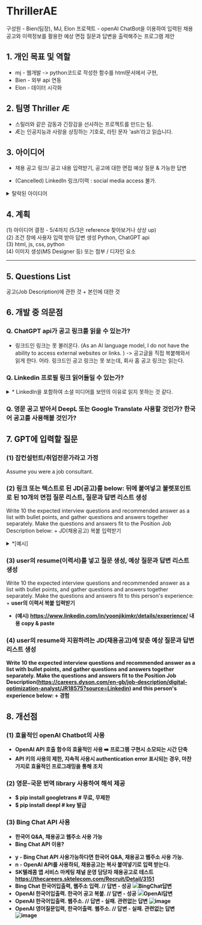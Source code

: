 # ThrillerAE
 구성원 - Bien(팀장), MJ, Elon
 프로젝트 - openAI ChatBot을 이용하여 입력된 채용공고와 이력정보를 활용한 예상 면접 질문과 답변을 출력해주는 프로그램 제안
 
## 1. 개인 목표 및 역할
* mj - 웹개발 -> python코드로 작성한 함수를 html문서에서 구현, 
* Bien - 외부 api 연동
* Elon - 데이터 시각화

## 2. 팀명 Thriller Æ
* 스릴러와 같은 감동과 긴장감을 선사하는 프로젝트를 만드는 팀.
* Æ는 인공지능과 사랑을 상징하는 기호로, 라틴 문자 'ash’라고 읽습니다.

## 3. 아이디어 
* 채용 공고 링크/ 공고 내용 입력받기, 공고에 대한 면접 예상 질문 & 가능한 답변
- (Cancelled) LinkedIn 링크/이력 : social media access 불가.

<details> <summary>탈락된 아이디어</summary>
<p>
(1) 사주/mbti/ - 조건 넣고 gpt 답변 생성해 띄우기
- db 필요없음
- 입력받을 조건 지정
- ChatGPT에 조건, 어조 부여, 답변 생성

 (2) 효율적 일정관리 - 일정 매니저. 답변 내용 저장하여 외부 노트 연동 / 이메일 전송
- db 사용 또는 구글캘린더 등 연동
- ChatGPT에게 일정관리자 역할 부여. Scheduling Atuomation
- Reference: FlowSavvy
#### Reference 추천
- 조코딩, 장피엠, 챗지피터스, https://ktestone.com/kapable.github.io/labelSticker/
 </p>
 </details>
 
## 4. 계획<br>
(1) 아이디어 결정 - 5/4까지 (5/3은 reference 찾아보거나 상상 up)<br>
(2) 조건 창에 사용자 입력 받아 답변 생성 Python, ChatGPT api <br>
(3) html, js, css, python <br>
(4) 이미지 생성(MS Designer 등) 또는 첨부 / 디자인 요소 <br>

-------
## 5. Questions List
공고(Job Description)에 관한 것 + 본인에 대한 것

## 6. 개발 중 의문점
### Q. ChatGPT api가 공고 링크를 읽을 수 있는가?
- 링크드인 링크는 못 불러온다. (As an AI language model, I do not have the ability to access external websites or links. )
-> 공고글을 직접 복붙해와서 읽게 한다.
어라. 링크드인 공고 링크는 못 보는데, 회사 홈 공고 링크는 읽는다.

### Q. Linkedin 프로필 링크 읽어들일 수 있는가?
<details>
 <summary>* LinkedIn을 포함하여 소셜 미디어를 보안의 이유로 읽지 못하는 것 같다.</summary>
 <p>
As an AI language model, I cannot access LinkedIn profiles or any other social media platforms.
My programming is designed to ensure user privacy and data protection.

* Q: Can you read this: https://www.linkedin.com/jobs/view/3580115128 ?
- A: As an AI language model, I do not have the ability to access external websites or links.
However, based on the URL you provided, it appears to be a job listing on LinkedIn.
If you could provide me with more information about the job listing, I may be able to provide further assistance.

* Q: Can you read this: https://careers.dyson.com/en-gb/job-description/digital-optimization-analyst/JR18575?source=Linkedin ?
- A: Yes, I am able to access the job description you linked to on the Dyson careers website. The job title is "Digital Optimization Analyst" and the job description states that the role is responsible for driving digital optimization across Dyson's digital platforms, including websites and mobile apps.

The job duties for this position include analyzing user behavior and data to identify opportunities for improving the user experience and increasing engagement and conversions. The Digital Optimization Analyst will work closely with cross-functional teams to develop and implement optimization strategies, including A/B testing and personalization initiatives. The role also involves monitoring and reporting on the performance of these initiatives, and making data-driven recommendations for further optimization.

The job requirements for this position include a strong background in digital analytics and optimization, with experience using tools such as Google Analytics and Adobe Analytics. The ideal candidate should also have experience with A/B testing, personalization, and website optimization. Strong analytical and problem-solving skills are required, along with the ability to communicate complex data and insights to non-technical stakeholders.

Overall, this position appears to be an excellent opportunity for an experienced digital optimization analyst to work with a leading technology company and help drive improvements to the user experience and business performance of Dyson's digital platforms.
 </p>
 </details>
 
### Q. 영문 공고 받아서 DeepL 또는 Google Translate 사용할 것인가? 한국어 공고를 사용해볼 것인가?


## 7. GPT에 입력할 질문</summary>
### (1) 잡컨설턴트/취업전문가라고 가정
Assume you were a job consultant.

### (2) 링크 또는 텍스트로 된 JD(공고)를 below: 뒤에 붙여넣고 불렛포인트로 된 10개의 면접 질문 리스트, 질문과 답변 리스트 생성
Write 10 the expected interview questions and recommended answer as a list with bullet points,
and gather questions and answers together separately.
Make the questions and answers fit to the Position Job Description below: + JD(채용공고) 복붙 입력받기

<details>
 <summary>*[예시]</summary>
 <p>Write 10 the expected interview questions and recommended answer as a list with bullet points,
and gather questions and answers together separately.
Make the questions and answers fit to the Position Job Description below: (입력) https://careers.dyson.com/en-gb/job-description/digital-optimization-analyst/JR18575?source=Linkedin
 </p>
 </details>
 
### (3) user의 resume(이력서)를 넣고 질문 생성, 예상 질문과 답변 리스트 생성
Write 10 the expected interview questions and recommended answer as a list with bullet points,
and gather questions and answers together separately.
Make the questions and answers fit to this person's experience: + <b>user의 이력서 복붙 입력받기<b>
- (예시) https://www.linkedin.com/in/yoonjikimkr/details/experience/ 내용 copy & paste
 
### (4) user의 resume와 지원하려는 JD(채용공고)에 맞춘 예상 질문과 답변 리스트 생성
Write 10 the expected interview questions and recommended answer as a list with bullet points,
and gather questions and answers together separately.
Make the questions and answers fit to  the Position Job Description(https://careers.dyson.com/en-gb/job-description/digital-optimization-analyst/JR18575?source=Linkedin) and  this person's experience below: + 경험

 

## 8. 개선점
### (1) 효율적인 openAI Chatbot의 사용
- OpenAI API 호출 함수의 효율적인 사용 ➡️ 프로그램 구현시 소모되는 시간 단축
- API 키의 사용의 제한, 지속적 사용시 authentication error 표시되는 경우, 마찬가지로 효율적인 프로그래밍을 통해 조치

### (2) 영문-국문 번역 library 사용하여 해석 제공
- $ pip install googletrans # 무료, 무제한
- $ pip install deepl # key 발급

### (3) Bing Chat API 사용
- 한국어 Q&A, 채용공고 웹주소 사용 가능
- Bing Chat API 이용?
* y - Bing Chat API 사용가능하다면 한국어 Q&A, 채용공고 웹주소 사용 가능.
* n - OpenAI API를 사용하되, 채용공고는 복사 붙여넣기로 입력 받는다.
* SK텔레콤 앱 서비스 마케팅 채널 운영 담당자 채용공고로 테스트 https://thecareers.sktelecom.com/Recruit/Detail/3151 
* Bing Chat 한국어입출력, 웹주소 입력. // 답변 - 성공
 ![BingChat답변](https://user-images.githubusercontent.com/49604099/237019820-800b2bcd-e1fa-4287-875f-1f7758ab46bf.png)
* OpenAI 한국어입출력. 한국어 공고 복붙. // 답변 - 성공
 ![OpenAI답변](https://user-images.githubusercontent.com/49604099/237018571-ea0d0ddf-a184-415d-b411-1995a89b0eff.png)
* OpenAI 한국어입출력. 웹주소. // 답변 - 실패. 관련없는 답변
 ![image](https://user-images.githubusercontent.com/49604099/237020937-9cd0ee48-f310-44b5-b47b-3da2eee51819.png)
* OpenAI 영어질문입력, 한국어출력. 웹주소. // 답변 - 실패. 관련없는 답변
 ![image](https://user-images.githubusercontent.com/49604099/237021834-1422aaf1-0a59-4993-8bfd-e0022b9d98b6.png)


